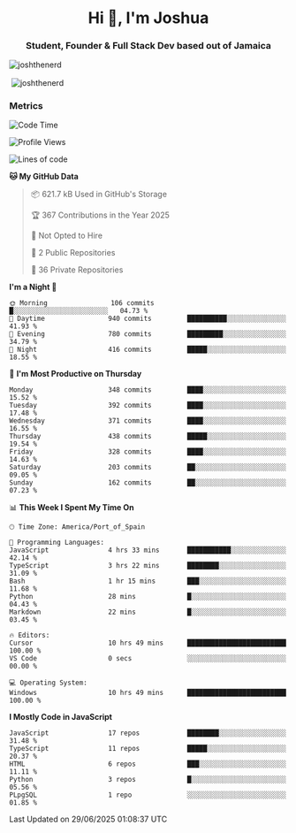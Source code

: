 <h1 align="center">Hi 👋, I'm Joshua</h1>
<h3 align="center">Student, Founder & Full Stack Dev based out of Jamaica</h3>

<p align="left"> <img src="https://komarev.com/ghpvc/?username=JoshTheDeveloperr" alt="joshthenerd" /> </p>

<p>&nbsp;<img align="center" src="https://github-readme-stats.vercel.app/api?username=JoshTheDeveloperr&show_icons=true&count_private=true" alt="joshthenerd" /></p>

### Metrics

<!--START_SECTION:waka-->
![Code Time](http://img.shields.io/badge/Code%20Time-1%2C349%20hrs%2032%20mins-blue)

![Profile Views](http://img.shields.io/badge/Profile%20Views-0-blue)

![Lines of code](https://img.shields.io/badge/From%20Hello%20World%20I%27ve%20Written-3.9%20million%20lines%20of%20code-blue)

**🐱 My GitHub Data** 

> 📦 621.7 kB Used in GitHub's Storage 
 > 
> 🏆 367 Contributions in the Year 2025
 > 
> 🚫 Not Opted to Hire
 > 
> 📜 2 Public Repositories 
 > 
> 🔑 36 Private Repositories 
 > 
**I'm a Night 🦉** 

```text
🌞 Morning                106 commits         █░░░░░░░░░░░░░░░░░░░░░░░░   04.73 % 
🌆 Daytime                940 commits         ██████████░░░░░░░░░░░░░░░   41.93 % 
🌃 Evening                780 commits         █████████░░░░░░░░░░░░░░░░   34.79 % 
🌙 Night                  416 commits         █████░░░░░░░░░░░░░░░░░░░░   18.55 % 
```
📅 **I'm Most Productive on Thursday** 

```text
Monday                   348 commits         ████░░░░░░░░░░░░░░░░░░░░░   15.52 % 
Tuesday                  392 commits         ████░░░░░░░░░░░░░░░░░░░░░   17.48 % 
Wednesday                371 commits         ████░░░░░░░░░░░░░░░░░░░░░   16.55 % 
Thursday                 438 commits         █████░░░░░░░░░░░░░░░░░░░░   19.54 % 
Friday                   328 commits         ████░░░░░░░░░░░░░░░░░░░░░   14.63 % 
Saturday                 203 commits         ██░░░░░░░░░░░░░░░░░░░░░░░   09.05 % 
Sunday                   162 commits         ██░░░░░░░░░░░░░░░░░░░░░░░   07.23 % 
```


📊 **This Week I Spent My Time On** 

```text
🕑︎ Time Zone: America/Port_of_Spain

💬 Programming Languages: 
JavaScript               4 hrs 33 mins       ███████████░░░░░░░░░░░░░░   42.14 % 
TypeScript               3 hrs 22 mins       ████████░░░░░░░░░░░░░░░░░   31.09 % 
Bash                     1 hr 15 mins        ███░░░░░░░░░░░░░░░░░░░░░░   11.68 % 
Python                   28 mins             █░░░░░░░░░░░░░░░░░░░░░░░░   04.43 % 
Markdown                 22 mins             █░░░░░░░░░░░░░░░░░░░░░░░░   03.45 % 

🔥 Editors: 
Cursor                   10 hrs 49 mins      █████████████████████████   100.00 % 
VS Code                  0 secs              ░░░░░░░░░░░░░░░░░░░░░░░░░   00.00 % 

💻 Operating System: 
Windows                  10 hrs 49 mins      █████████████████████████   100.00 % 
```

**I Mostly Code in JavaScript** 

```text
JavaScript               17 repos            ████████░░░░░░░░░░░░░░░░░   31.48 % 
TypeScript               11 repos            █████░░░░░░░░░░░░░░░░░░░░   20.37 % 
HTML                     6 repos             ███░░░░░░░░░░░░░░░░░░░░░░   11.11 % 
Python                   3 repos             █░░░░░░░░░░░░░░░░░░░░░░░░   05.56 % 
PLpgSQL                  1 repo              ░░░░░░░░░░░░░░░░░░░░░░░░░   01.85 % 
```




 Last Updated on 29/06/2025 01:08:37 UTC
<!--END_SECTION:waka-->
